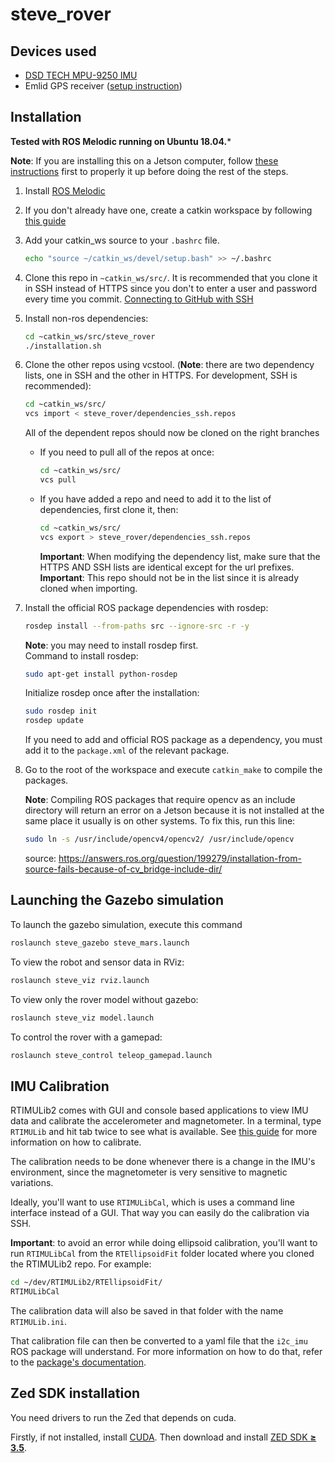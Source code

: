 # steve_rover
## Devices used
* [DSD TECH MPU-9250 IMU](https://www.amazon.ca/gp/product/B07TV4L6HT/ref=ppx_yo_dt_b_asin_title_o07_s00?ie=UTF8&psc=1)
* Emlid GPS receiver ([setup instruction](Emlid_Reach_GPS_setup.md))
## Installation
**Tested with ROS Melodic running on Ubuntu 18.04.***

**Note**: If you are installing this on a Jetson computer, follow [these instructions](jetson_xavier_nx_setup.md) first to properly it up before doing the rest of the steps.

1. Install [ROS Melodic](http://wiki.ros.org/melodic/Installation/Ubuntu)

2. If you don't already have one, create a catkin workspace by following [this guide](http://wiki.ros.org/catkin/Tutorials/create_a_workspace)

3. Add your catkin_ws source to your `.bashrc` file.
    ```bash
    echo "source ~/catkin_ws/devel/setup.bash" >> ~/.bashrc
    ```

4. Clone this repo in `~catkin_ws/src/`. It is recommended that you clone it in SSH instead of HTTPS since you don't to enter a user and password every time you commit. [Connecting to GitHub with SSH](https://docs.github.com/en/github/authenticating-to-github/connecting-to-github-with-ssh)

5. Install non-ros dependencies: 
    ```bash
    cd ~catkin_ws/src/steve_rover
    ./installation.sh
    ```

6. Clone the other repos using vcstool. (**Note**: there are two dependency lists, one in SSH and the other in HTTPS. For development, SSH is recommended):
    ```bash
    cd ~catkin_ws/src/
    vcs import < steve_rover/dependencies_ssh.repos
    ```
    All of the dependent repos should now be cloned on the right branches

    * If you need to pull all of the repos at once:
        ```bash
        cd ~catkin_ws/src/
        vcs pull
        ```

    * If you have added a repo and need to add it to the list of dependencies, first clone it, then:
        ```bash
        cd ~catkin_ws/src/
        vcs export > steve_rover/dependencies_ssh.repos
        ```
        **Important**: When modifying the dependency list, make sure that the HTTPS AND SSH lists are identical except for the url prefixes.
        **Important**: This repo should not be in the list since it is already cloned when importing.

7. Install the official ROS package dependencies with rosdep: 
    ```bash
    rosdep install --from-paths src --ignore-src -r -y
    ```
    **Note**: you may need to install rosdep first.<br>
    Command to install rosdep:
    ```bash
    sudo apt-get install python-rosdep
    ```
    Initialize rosdep once after the installation:
    ```bash
    sudo rosdep init
    rosdep update
    ```
    If you need to add and official ROS package as a dependency, you must add it to the `package.xml` of the relevant package.
    
8. Go to the root of the workspace and execute `catkin_make` to compile the packages. 

    **Note**: Compiling ROS packages that require opencv as an include directory will return an error on a Jetson because it is not installed at the same place it usually is on other systems. To fix this, run this line: 
    ```bash
    sudo ln -s /usr/include/opencv4/opencv2/ /usr/include/opencv
    ```
        
    source: https://answers.ros.org/question/199279/installation-from-source-fails-because-of-cv_bridge-include-dir/

## Launching the Gazebo simulation
To launch the gazebo simulation, execute this command
```bash
roslaunch steve_gazebo steve_mars.launch
```
To view the robot and sensor data in RViz:
```bash
roslaunch steve_viz rviz.launch
```
To view only the rover model without gazebo:
```bash
roslaunch steve_viz model.launch
```
To control the rover with a gamepad:
```bash
roslaunch steve_control teleop_gamepad.launch
```

## IMU Calibration
RTIMULib2 comes with GUI and console based applications to view IMU data and calibrate the accelerometer and magnetometer.
In a terminal, type `RTIMULib` and hit tab twice to see what is available. See [this guide](https://github.com/RTIMULib/RTIMULib2/blob/master/Calibration.pdf) for more information on how to calibrate.

The calibration needs to be done whenever there is a change in the IMU's environment, since the magnetometer is very sensitive to magnetic variations.

Ideally, you'll want to use `RTIMULibCal`, which is uses a command line interface instead of a GUI. That way you can easily do the calibration via SSH. 

**Important**: to avoid an error while doing ellipsoid calibration, you'll want to run `RTIMULibCal` from the `RTEllipsoidFit` folder located where you cloned the RTIMULib2 repo. For example:
```bash
cd ~/dev/RTIMULib2/RTEllipsoidFit/
RTIMULibCal
```
The calibration data will also be saved in that folder with the name `RTIMULib.ini`.

That calibration file can then be converted to a yaml file that the `i2c_imu` ROS package will understand. For more information on how to do that, refer to the [package's documentation](https://github.com/JeremieBourque1/i2c_imu).

## Zed SDK installation
You need drivers to run the Zed that depends on cuda.

Firstly, if not installed, install [CUDA](https://developer.nvidia.com/cuda-downloads). Then download and install [ZED SDK **≥ 3.5**](https://www.stereolabs.com/developers/).

